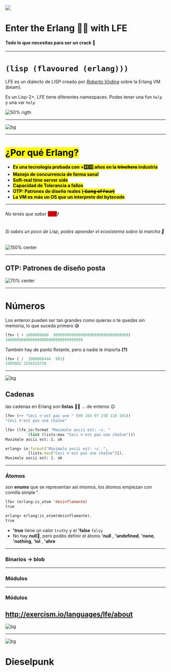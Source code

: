 <!-- $theme: gaia -->
<!-- page_number: false -->
<!-- $size: 4:3 -->
<!-- Marp(Markdown Presentation Writer)
     https://yhatt.github.io/marp/ -->
<!-- *template: invert -->


![](http://lfe.io/assets/images/other_images/LispFlavoredErlang-small-square.png)

#  Enter the Erlang 🐲🐉 with LFE

#### Todo lo que necesitas para ser un crack :tiger:

---
<!-- *template: gaia -->
# ```(lisp (flavoured (erlang)))```

LFE es un dialecto de LISP creado por
[*Roberto Virding*](https://twitter.com/rvirding) sobre la Erlang VM (beam).

Es un Lisp-2+, LFE tiene diferentes namespaces.
Podes tener una fun  `help` y una var `help`

![50% rigth](images/robert_virdig_hippie.jpg)

---
<!-- *template: invert -->
![bg](images/comic_erlang_.png)

---
<!-- *template: invert -->

# **<mark>¿Por qué Erlang?</mark>**
- **<mark>Es una tecnología probada con +:three::zero: años en la ~~trinchera~~ industria</mark>**
- **<mark>Manejo de concurrencia de forma sana:grey_exclamation:</mark>**
- **<mark> Soft-real time server side</mark>**
- **<mark>Capacidad de Tolerancia a fallos</mark>**
- **<mark> OTP: Patrones de diseño reales ( ̶G̶a̶n̶g̶ ̶o̶f̶ ̶F̶o̶u̶r̶)</mark>**
- **<mark> La VM es más un OS que un interprete del bytecode </mark>**


---
<!-- *template: gaia -->

###### No tenés que saber  <span style="background-color:red;">OTP</span>:heavy_exclamation_mark:
###### Si sabés un poco de Lisp, podes aprender el ecosistema sobre la marcha 🚀
![150% center](images/jurassic_park_unix.jpg)

---
## OTP: Patrones de diseño posta 
![70% center](images/gangof4.jpg)


---
# Números
  Los enteron pueden ser tan grandes como quieras o te quedás sin memoria, lo que suceda primero :sweat_smile:

```lisp
lfe> ( + 1000000000  999999999999999999999999999999999)
1000000000000000000000000999999999
```

También hay de punto flotante, pero a nadie le importa **(?)**

```lisp
lfe> ( /  1000000444  991)
1009082.1836528758
```


---
<!-- *template: invert -->
![bg](images/Shun-Andromeda_74.jpg)
## Cadenas
las cadenas en Erlang  son __listas__ :green_apple::tophat: ... de enteros :wink:
```lisp
lfe> (++ "Ceci n'est pas une " (99 104 97 238 110 101))
"Ceci n'est pas une chaîne"
```
```lisp
lfe> (lfe_io:format "Maximale ascii est: ~c. "
          (list (lists:max "Ceci n'est pas une chaîne")))
Maximale ascii est: î. ok
```
```clojure
erlang> io:format("Maximale ascii est: ~c. ",
          [lists:max("Ceci n'est pas une chaîne")]).
Maximale ascii est: î. ok
```
---
### Átomos
son __enums__ que se representan así mismos, los átomos empiezan con comilla simple __'__.
```lisp
lfe> (erlang:is_atom 'desinflamante)
true
```
```lisp
erlang> erlang:is_atom(desinflamante).
true
```
- __'true__ tiene un valor `truthy` y el __'false__  `falsy`
- No hay __null__:no_entry_sign:, pero podés definir el átomo
 __'null__ , __'undefined__, __'none__, __'nothing__, __'lol__ , __'ahre__

---

### Binarios -> blob




---

### Módulos


---

### Módulos

http://exercism.io/languages/lfe/about
---
<!-- *template: invert -->
![bg](images/aburdisio-01.jpg)



---
<!-- *template: invert -->
![bg](images/aburdisio-01.jpg)
# Dieselpunk